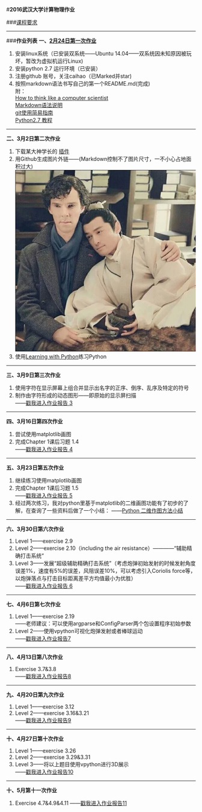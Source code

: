 #**2016武汉大学计算物理作业**

###[课程要求](https://github.com/caihao/computational_physics_whu/blob/master/README.md)

--------------------

###**作业列表**
**一、[2月24日第一次作业](https://github.com/caihao/computational_physics_whu/blob/master/Exercises.md)**

1. 安装linux系统（已安装双系统——Ubuntu 14.04——双系统因未知原因被玩坏，暂改为虚拟机运行Linux)<br/>
2. 安装python 2.7 运行环境（已安装）<br/>
3. 注册github 账号，关注caihao（已Marked并star)<br/>
4. 按照markdown语法书写自己的第一个README.md(完成)<br/>
   附：<br/>
   [How to think like a computer scientist](http://www.openbookproject.net/thinkcs/python/english2e/)<br/>
   [Markdown语法说明](http://www.appinn.com/markdown/#p)<br/>
   [git使用简易指南](http://www.bootcss.com/p/git-guide/)<br/>
   [Python2.7 教程](http://www.liaoxuefeng.com/wiki/001374738125095c955c1e6d8bb493182103fac9270762a000)<br/>

--------------------

**二、3月2日第二次作业**

1. 下载某大神学长的  [插件](https://github.com/Ron89/thesaurus_query.vim)<br/>
2. 用Github生成图片外链——(Markdown控制不了图片尺寸，一不小心占地面积过大)<br/>
   ![迷の卷福](https://raw.githubusercontent.com/luokaifa-whu/computationalphysics_N2014301580293/master/QQ.20160308141916.png)
3. 使用[Learning with Python](http://interactivepython.org/runestone/static/thinkcspy/index.html)练习Python

--------------------

**三、3月9日第三次作业**

1. 使用字符在显示屏幕上组合并显示出名字的正序、倒序、乱序及特定的符号<br/>
2. 制作由字符形成的动态图形——即原始的显示屏扫描<br/>
——[戳我进入作业报告 3](https://github.com/luokaifa-whu/computationalphysics_N2014301580293/blob/master/%E7%AC%AC%E4%B8%89%E6%AC%A1%E4%BD%9C%E4%B8%9A.md)

--------------------

**四、3月16日第四次作业**

1. 尝试使用matplotlib画图<Br/>
2. 完成Chapter 1课后习题 1.4<Br/>
——[戳我进入作业报告 4](https://github.com/luokaifa-whu/computationalphysics_N2014301580293/blob/master/Chapter_1-homework_4/%E7%AC%AC%E5%9B%9B%E6%AC%A1%E4%BD%9C%E4%B8%9A.md)

---------------------

**五、3月23日第五次作业**

1. 继续练习使用matplotlib画图<Br/>
2. 完成Chapter 1课后习题 1.5<Br/>
——[戳我进入作业报告 5](https://github.com/luokaifa-whu/computationalphysics_N2014301580293/blob/master/Chapter_1-homework_4/%E7%AC%AC%E5%9B%9B%E6%AC%A1%E4%BD%9C%E4%B8%9A.md)
3. 经过两次练习，我对python里基于matplotlib的二维画图功能有了初步的了解，在查询了一些资料后做了一个小结：
——[Python 二维作图方法小结](https://github.com/luokaifa-whu/computationalphysics_N2014301580293/blob/master/Chapter_1-homework_4/Python%20%E4%BA%8C%E7%BB%B4%E4%BD%9C%E5%9B%BE%E6%96%B9%E6%B3%95%E5%B0%8F%E7%BB%93.md)

------------------------

**六、3月30日第六次作业**

1. Level 1——exercise 2.9<Br/>
2. Level 2——exercise 2.10（including the air resistance）————“辅助精确打击系统”<Br/>
3. Level 3——发展“超级辅助精确打击系统”（考虑炮弹初始发射的时候发射角度误差1%，速度有5%的误差，风阻误差10%，可以考虑引入Coriolis force等，以炮弹落点与打击目标距离差平方均值最小为优胜）<Br/>
——[戳我进入作业报告 6](https://github.com/luokaifa-whu/computationalphysics_N2014301580293/blob/master/Chapter-2/%E7%AC%AC%E5%85%AD%E6%AC%A1%E4%BD%9C%E4%B8%9A.md)<Br/>

--------------------

**七、4月6日第七次作业**

1. Level 1——exercise 2.19<Br/>
——老师建议：可以使用argparse和ConfigParser两个包设置程序初始参数<Br/>
2. Level 2——使用vpython可视化炮弹发射或者棒球运动<Br/>
——[戳我进入作业报告7](https://github.com/luokaifa-whu/computationalphysics_N2014301580293/blob/master/Chapter-2/%E7%AC%AC%E4%B8%83%E6%AC%A1%E4%BD%9C%E4%B8%9A.md)<Br/>

-------------------

**八、4月13日第八次作业**

1. Exercise 3.7&3.8<Br/>
——[戳我进入作业报告8](https://github.com/luokaifa-whu/computationalphysics_N2014301580293/blob/master/Chapter-3/%E7%AC%AC%E5%85%AB%E6%AC%A1%E4%BD%9C%E4%B8%9A.md)<Br/>

----------------

**九、4月20日第九次作业**

1. Level 1——exercise 3.12
2. Level 2——exercise 3.16&3.21<Br/>
——[戳我进入作业报告9](https://github.com/luokaifa-whu/computationalphysics_N2014301580293/blob/master/Chapter-3/%E7%AC%AC%E4%B9%9D%E6%AC%A1%E4%BD%9C%E4%B8%9A.md)<Br/>

----------------------

**十、4月27日第十次作业**

1. Level 1——exercise 3.26
2. Level 2——exercise 3.29&3.31<Br/>
3. Level 3——将以上题目使用vpython进行3D展示<Br/>
——[戳我进入作业报告10](https://github.com/luokaifa-whu/computationalphysics_N2014301580293/blob/master/Chapter-3/%E7%AC%AC%E5%8D%81%E6%AC%A1%E4%BD%9C%E4%B8%9A.md)<Br/>

---------------------------

**十、5月第十一次作业**

1. Exercise 4.7&4.9&4.11
——[戳我进入作业报告11](https://github.com/luokaifa-whu/computationalphysics_N2014301580293/blob/master/Chapter-4/%E7%AC%AC%E5%8D%81%E4%B8%80%E6%AC%A1%E4%BD%9C%E4%B8%9A.md)<Br/>







